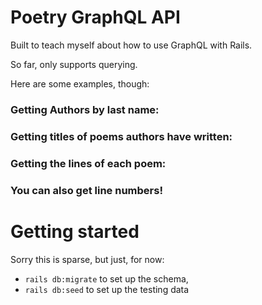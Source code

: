 # Poetry GraphQL API

Built to teach myself about how to use GraphQL with Rails.

So far, only supports querying.

Here are some examples, though:

### Getting Authors by last name:

### Getting titles of poems authors have written:

### Getting the lines of each poem:

### You can also get line numbers!


# Getting started

Sorry this is sparse, but just, for now:

* `rails db:migrate` to set up the schema,
* `rails db:seed` to set up the testing data